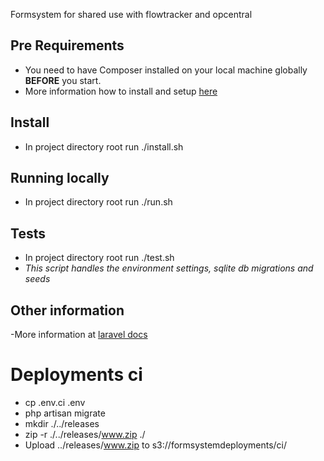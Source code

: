 Formsystem for shared use with flowtracker and opcentral


## Pre Requirements
- You need to have Composer installed on your local machine globally **BEFORE** you start.
- More information how to install and setup [here](https://getcomposer.org/doc/00-intro.md)



## Install
- In project directory root run ./install.sh


## Running locally
- In project directory root run ./run.sh


## Tests
- In project directory root run ./test.sh
- *This script handles the environment settings, sqlite db migrations and seeds*


## Other information
-More information at [laravel docs](https://laravel.com/docs/5.4)




# Deployments ci
- cp .env.ci .env
- php artisan migrate
- mkdir ./../releases
- zip -r ./../releases/www.zip ./
- Upload ../releases/www.zip to s3://formsystemdeployments/ci/
